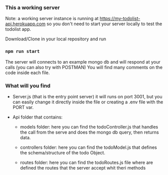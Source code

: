 ### This a working server

Note: a working server instance is running at https://my-todolist-api.herokuapp.com so you don't need to start your server locally to test the todolist app.

Download/Clone in your local repository and run 

### `npm run start`


The server will connects to an example mongo db and will respond at your calls (you can also try with POSTMAN)
You will find many comments on the code inside each file.


### What will you find
  
- Server.js (that is the entry point server) it will runs on port 3001, but you can easily change it directly inside the file or creating a .env file with the PORT var.
    
- Api folder that contains:

   - models folder: here you can find the todoController.js that handles the call from the serve and does the mongo db query, then returns data.

  - controllers folder: here you can find the todoModel.js that defines the schema/structure of the todo Object.

  - routes folder: here you can find the todoRoutes.js file where are defined the routes that the server accept whit theri methods
